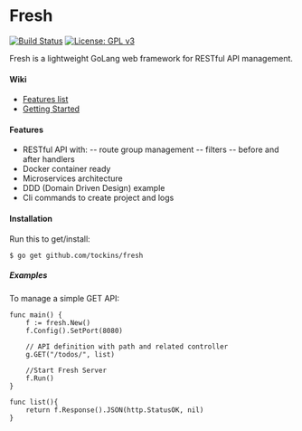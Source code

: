# Fresh 

[![Build Status](https://travis-ci.org/tockins/fresh.svg?branch=master)](https://travis-ci.org/tockins/fresh) [![License: GPL v3](https://img.shields.io/badge/License-GPL%20v3-blue.svg)](https://www.gnu.org/licenses/gpl-3.0)

Fresh is a lightweight GoLang web framework for RESTful API management.


#### Wiki

- [Features list](#features)
- [Getting Started](#installation)

#### Features

- RESTful API with:
-- route group management
-- filters
-- before and after handlers
- Docker container ready
- Microservices architecture
- DDD (Domain Driven Design) example
- Cli commands to create project and logs


#### Installation

Run this to get/install:
```
$ go get github.com/tockins/fresh
```

##### Examples

To manage a simple GET API:
```
func main() {
	f := fresh.New()
	f.Config().SetPort(8080)

	// API definition with path and related controller
	g.GET("/todos/", list)

	//Start Fresh Server
	f.Run()
}

func list(){
    return f.Response().JSON(http.StatusOK, nil)
}
```
